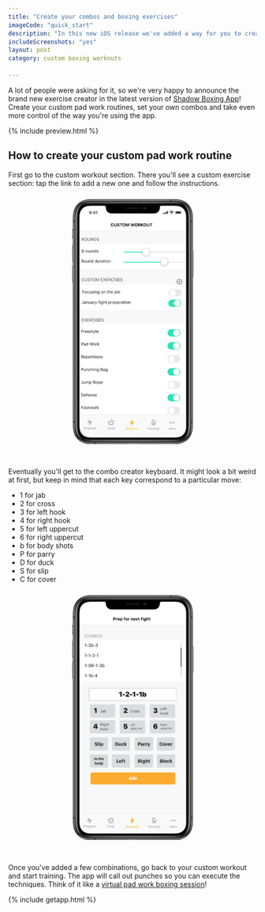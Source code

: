 ```yaml
---
title: "Create your combos and boxing exercises"
imageCode: "quick_start"
description: "In this new iOS release we've added a way for you to create your custom pad work exercises. Set up combos and drills fitting exactly your goals and level and get started!"
includeScreenshots: "yes"
layout: post
category: custom boxing workouts

---
```


A lot of people were asking for it, so we're very happy to announce the  brand new exercise creator in the latest version of [Shadow Boxing App](/)! Create your custom pad work routines, set  your own combos and take even more control of the way you're using the  app.

{% include preview.html %}

## How to create your custom pad work routine

First go to the custom workout section. There you'll see a custom exercise section: tap the link to add a new one and follow the instructions.

<div style='text-align: center'><img src='/assets/screenshots/web_screenshot_3.png' style='width: 250px;margin: 10px 0px 30px 0px;' alt='Custom boxing training app'/></div>

Eventually you'll get to the combo creator keyboard. It might look a bit weird at first, but keep in mind that each key correspond to a particular move:

- 1 for jab
- 2 for cross
- 3 for left hook
- 4 for right hook
- 5 for left uppercut
- 6 for right uppercut
- b for body shots
- P for parry
- D for duck
- S for slip
- C for cover

<div style='text-align: center'><img src='/assets/screenshots/web_screenshot_8.png' style='width: 250px;margin: 10px 0px 30px 0px;' alt='Build boxing combos from your iPhone'/></div>

Once you've added a few combinations, go back to your custom workout and start training. The app will call out punches so you can execute the techniques. Think of it like a [virtual pad work boxing session](/pad-work-boxing-reflexes/)!

{% include getapp.html %}


